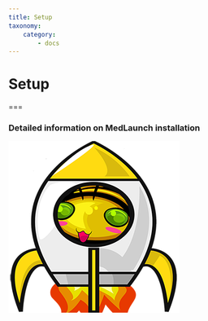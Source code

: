 ```yaml
---
title: Setup
taxonomy:
    category:
        - docs
---
```


# Setup

===

### Detailed information on MedLaunch installation

![Logo](../images/MedLaunch_sm.png)